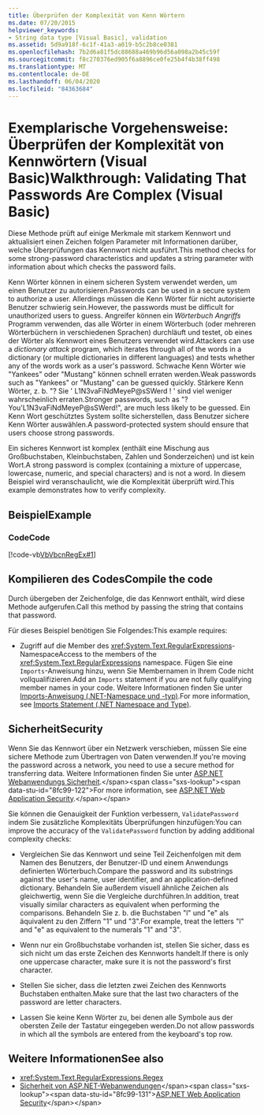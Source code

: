```yaml
---
title: Überprüfen der Komplexität von Kenn Wörtern
ms.date: 07/20/2015
helpviewer_keywords:
- String data type [Visual Basic], validation
ms.assetid: 5d9a918f-6c1f-41a3-a019-b5c2b8ce0381
ms.openlocfilehash: 7b2d6a81f5dc88688a469b96d56a098a2b45c59f
ms.sourcegitcommit: f8c270376ed905f6a8896ce0fe25b4f4b38ff498
ms.translationtype: MT
ms.contentlocale: de-DE
ms.lasthandoff: 06/04/2020
ms.locfileid: "84363684"
---
```

# <a name="walkthrough-validating-that-passwords-are-complex-visual-basic"></a><span data-ttu-id="8fc99-102">Exemplarische Vorgehensweise: Überprüfen der Komplexität von Kennwörtern (Visual Basic)</span><span class="sxs-lookup"><span data-stu-id="8fc99-102">Walkthrough: Validating That Passwords Are Complex (Visual Basic)</span></span>
<span data-ttu-id="8fc99-103">Diese Methode prüft auf einige Merkmale mit starkem Kennwort und aktualisiert einen Zeichen folgen Parameter mit Informationen darüber, welche Überprüfungen das Kennwort nicht ausführt.</span><span class="sxs-lookup"><span data-stu-id="8fc99-103">This method checks for some strong-password characteristics and updates a string parameter with information about which checks the password fails.</span></span>  
  
 <span data-ttu-id="8fc99-104">Kenn Wörter können in einem sicheren System verwendet werden, um einen Benutzer zu autorisieren.</span><span class="sxs-lookup"><span data-stu-id="8fc99-104">Passwords can be used in a secure system to authorize a user.</span></span> <span data-ttu-id="8fc99-105">Allerdings müssen die Kenn Wörter für nicht autorisierte Benutzer schwierig sein.</span><span class="sxs-lookup"><span data-stu-id="8fc99-105">However, the passwords must be difficult for unauthorized users to guess.</span></span> <span data-ttu-id="8fc99-106">Angreifer können ein *Wörterbuch Angriffs* Programm verwenden, das alle Wörter in einem Wörterbuch (oder mehreren Wörterbüchern in verschiedenen Sprachen) durchläuft und testet, ob eines der Wörter als Kennwort eines Benutzers verwendet wird.</span><span class="sxs-lookup"><span data-stu-id="8fc99-106">Attackers can use a *dictionary attack* program, which iterates through all of the words in a dictionary (or multiple dictionaries in different languages) and tests whether any of the words work as a user's password.</span></span> <span data-ttu-id="8fc99-107">Schwache Kenn Wörter wie "Yankees" oder "Mustang" können schnell erraten werden.</span><span class="sxs-lookup"><span data-stu-id="8fc99-107">Weak passwords such as "Yankees" or "Mustang" can be guessed quickly.</span></span> <span data-ttu-id="8fc99-108">Stärkere Kenn Wörter, z. b. "? Sie ' L1N3vaFiNdMeyeP@sSWerd ! ' sind viel weniger wahrscheinlich erraten.</span><span class="sxs-lookup"><span data-stu-id="8fc99-108">Stronger passwords, such as "?You'L1N3vaFiNdMeyeP@sSWerd!", are much less likely to be guessed.</span></span> <span data-ttu-id="8fc99-109">Ein Kenn Wort geschütztes System sollte sicherstellen, dass Benutzer sichere Kenn Wörter auswählen.</span><span class="sxs-lookup"><span data-stu-id="8fc99-109">A password-protected system should ensure that users choose strong passwords.</span></span>  
  
 <span data-ttu-id="8fc99-110">Ein sicheres Kennwort ist komplex (enthält eine Mischung aus Großbuchstaben, Kleinbuchstaben, Zahlen und Sonderzeichen) und ist kein Wort.</span><span class="sxs-lookup"><span data-stu-id="8fc99-110">A strong password is complex (containing a mixture of uppercase, lowercase, numeric, and special characters) and is not a word.</span></span> <span data-ttu-id="8fc99-111">In diesem Beispiel wird veranschaulicht, wie die Komplexität überprüft wird.</span><span class="sxs-lookup"><span data-stu-id="8fc99-111">This example demonstrates how to verify complexity.</span></span>  
  
## <a name="example"></a><span data-ttu-id="8fc99-112">Beispiel</span><span class="sxs-lookup"><span data-stu-id="8fc99-112">Example</span></span>  
  
### <a name="code"></a><span data-ttu-id="8fc99-113">Code</span><span class="sxs-lookup"><span data-stu-id="8fc99-113">Code</span></span>  
 [!code-vb[VbVbcnRegEx#1](~/samples/snippets/visualbasic/VS_Snippets_VBCSharp/VbVbcnRegEx/VB/Class1.vb#1)]  
  
## <a name="compile-the-code"></a><span data-ttu-id="8fc99-114">Kompilieren des Codes</span><span class="sxs-lookup"><span data-stu-id="8fc99-114">Compile the code</span></span>  
 <span data-ttu-id="8fc99-115">Durch übergeben der Zeichenfolge, die das Kennwort enthält, wird diese Methode aufgerufen.</span><span class="sxs-lookup"><span data-stu-id="8fc99-115">Call this method by passing the string that contains that password.</span></span>  
  
 <span data-ttu-id="8fc99-116">Für dieses Beispiel benötigen Sie Folgendes:</span><span class="sxs-lookup"><span data-stu-id="8fc99-116">This example requires:</span></span>  
  
- <span data-ttu-id="8fc99-117">Zugriff auf die Member des <xref:System.Text.RegularExpressions>-Namespace</span><span class="sxs-lookup"><span data-stu-id="8fc99-117">Access to the members of the <xref:System.Text.RegularExpressions> namespace.</span></span> <span data-ttu-id="8fc99-118">Fügen Sie eine `Imports`-Anweisung hinzu, wenn Sie Membernamen in Ihrem Code nicht vollqualifizieren.</span><span class="sxs-lookup"><span data-stu-id="8fc99-118">Add an `Imports` statement if you are not fully qualifying member names in your code.</span></span> <span data-ttu-id="8fc99-119">Weitere Informationen finden Sie unter [Imports-Anweisung (.NET-Namespace und -typ)](../../../language-reference/statements/imports-statement-net-namespace-and-type.md).</span><span class="sxs-lookup"><span data-stu-id="8fc99-119">For more information, see [Imports Statement (.NET Namespace and Type)](../../../language-reference/statements/imports-statement-net-namespace-and-type.md).</span></span>  
  
## <a name="security"></a><span data-ttu-id="8fc99-120">Sicherheit</span><span class="sxs-lookup"><span data-stu-id="8fc99-120">Security</span></span>  
 <span data-ttu-id="8fc99-121">Wenn Sie das Kennwort über ein Netzwerk verschieben, müssen Sie eine sichere Methode zum Übertragen von Daten verwenden.</span><span class="sxs-lookup"><span data-stu-id="8fc99-121">If you're moving the password across a network, you need to use a secure method for transferring data.</span></span> <span data-ttu-id="8fc99-122">Weitere Informationen finden Sie unter [ASP.NET Webanwendungs Sicherheit](https://docs.microsoft.com/previous-versions/aspnet/330a99hc(v=vs.100)).</span><span class="sxs-lookup"><span data-stu-id="8fc99-122">For more information, see [ASP.NET Web Application Security](https://docs.microsoft.com/previous-versions/aspnet/330a99hc(v=vs.100)).</span></span>
  
 <span data-ttu-id="8fc99-123">Sie können die Genauigkeit der Funktion verbessern, `ValidatePassword` indem Sie zusätzliche Komplexitäts Überprüfungen hinzufügen:</span><span class="sxs-lookup"><span data-stu-id="8fc99-123">You can improve the accuracy of the `ValidatePassword` function by adding additional complexity checks:</span></span>  
  
- <span data-ttu-id="8fc99-124">Vergleichen Sie das Kennwort und seine Teil Zeichenfolgen mit dem Namen des Benutzers, der Benutzer-ID und einem Anwendungs definierten Wörterbuch.</span><span class="sxs-lookup"><span data-stu-id="8fc99-124">Compare the password and its substrings against the user's name, user identifier, and an application-defined dictionary.</span></span> <span data-ttu-id="8fc99-125">Behandeln Sie außerdem visuell ähnliche Zeichen als gleichwertig, wenn Sie die Vergleiche durchführen.</span><span class="sxs-lookup"><span data-stu-id="8fc99-125">In addition, treat visually similar characters as equivalent when performing the comparisons.</span></span> <span data-ttu-id="8fc99-126">Behandeln Sie z. b. die Buchstaben "l" und "e" als äquivalent zu den Ziffern "1" und "3".</span><span class="sxs-lookup"><span data-stu-id="8fc99-126">For example, treat the letters "l" and "e" as equivalent to the numerals "1" and "3".</span></span>  
  
- <span data-ttu-id="8fc99-127">Wenn nur ein Großbuchstabe vorhanden ist, stellen Sie sicher, dass es sich nicht um das erste Zeichen des Kennworts handelt.</span><span class="sxs-lookup"><span data-stu-id="8fc99-127">If there is only one uppercase character, make sure it is not the password's first character.</span></span>  
  
- <span data-ttu-id="8fc99-128">Stellen Sie sicher, dass die letzten zwei Zeichen des Kennworts Buchstaben enthalten.</span><span class="sxs-lookup"><span data-stu-id="8fc99-128">Make sure that the last two characters of the password are letter characters.</span></span>  
  
- <span data-ttu-id="8fc99-129">Lassen Sie keine Kenn Wörter zu, bei denen alle Symbole aus der obersten Zeile der Tastatur eingegeben werden.</span><span class="sxs-lookup"><span data-stu-id="8fc99-129">Do not allow passwords in which all the symbols are entered from the keyboard's top row.</span></span>  
  
## <a name="see-also"></a><span data-ttu-id="8fc99-130">Weitere Informationen</span><span class="sxs-lookup"><span data-stu-id="8fc99-130">See also</span></span>

- <xref:System.Text.RegularExpressions.Regex>
- <span data-ttu-id="8fc99-131">[Sicherheit von ASP.NET-Webanwendungen](https://docs.microsoft.com/previous-versions/aspnet/330a99hc(v=vs.100))</span><span class="sxs-lookup"><span data-stu-id="8fc99-131">[ASP.NET Web Application Security](https://docs.microsoft.com/previous-versions/aspnet/330a99hc(v=vs.100))</span></span>
